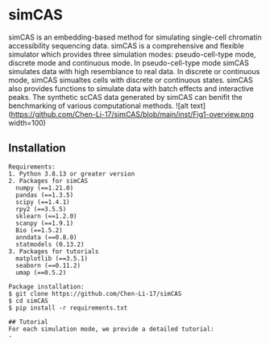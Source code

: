 # simCAS
simCAS is an embedding-based method for simulating single-cell chromatin accessibility sequencing data. simCAS is a comprehensive and flexible simulator which provides three simulation modes:  pseudo-cell-type mode, discrete mode and continuous mode. In pseudo-cell-type mode simCAS simulates data with high resemblance to real data. In discrete or continuous mode, simCAS simualtes cells with discrete or continuous states. simCAS also provides functions to simulate data with batch effects and interactive peaks. The synthetic scCAS data generated by simCAS can benifit the benchmarking of various computational methods.
![alt text](https://github.com/Chen-Li-17/simCAS/blob/main/inst/Fig1-overview.png width=100)

## Installation
```
Requirements:
1. Python 3.8.13 or greater version
2. Packages for simCAS
  numpy (==1.21.0)
  pandas (==1.3.5)
  scipy (==1.4.1)
  rpy2 (==3.5.5)
  sklearn (==1.2.0)
  scanpy (==1.9.1)
  Bio (==1.5.2)
  anndata (==0.8.0)
  statmodels (0.13.2)
3. Packages for tutorials
  matplotlib (==3.5.1)
  seaborn (==0.11.2)
  umap (==0.5.2)

Package installation:
$ git clone https://github.com/Chen-Li-17/simCAS
$ cd simCAS   
$ pip install -r requirements.txt

## Tutorial
For each simulation mode, we provide a detailed tutorial:
- 
